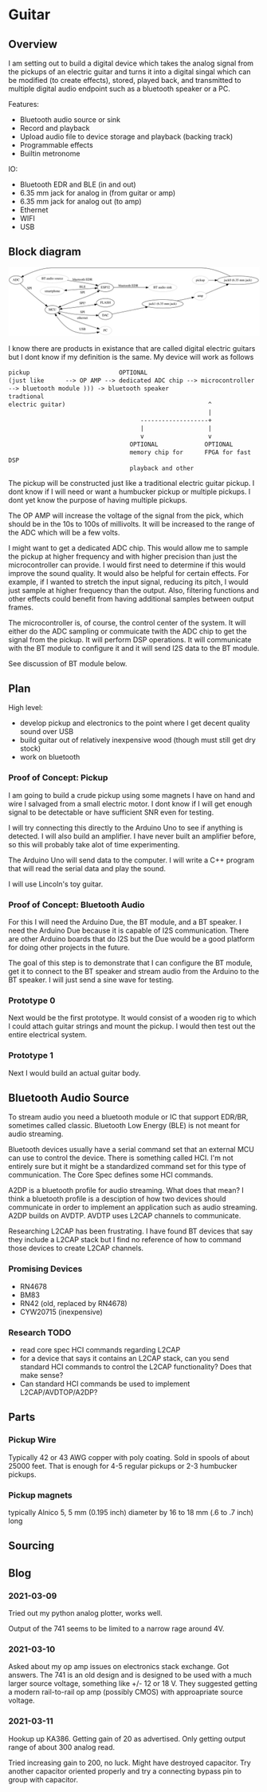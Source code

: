 
# Guitar

## Overview

I am setting out to build a digital device which takes the analog signal from the pickups of an electric guitar and turns it into a digital singal which can be modified (to create effects), stored, played back, and transmitted to multiple digital audio endpoint such as a bluetooth speaker or a PC.

Features:

* Bluetooth audio source or sink
* Record and playback
* Upload audio file to device storage and playback (backing track)
* Programmable effects
* Builtin metronome

IO:

* Bluetooth EDR and BLE (in and out)
* 6.35 mm jack for analog in (from guitar or amp)
* 6.35 mm jack for analog out (to amp)
* Ethernet
* WIFI
* USB

## Block diagram

![](graph/block.svg)

I know there are products in existance that are called digital electric guitars but I dont know if my definition is the same.
My device will work as follows

    pickup                         OPTIONAL               
    (just like      --> OP AMP --> dedicated ADC chip --> microcontroller --> bluetooth module ))) -> bluetooth speaker
    tradtional
    electric guitar)                                        ^
                                                            |
                                         -------------------+
                                         |                  |
                                         v                  v
                                      OPTIONAL             OPTIONAL
                                      memory chip for      FPGA for fast DSP
                                      playback and other

The pickup will be constructed just like a traditional electric guitar pickup.
I dont know if I will need or want a humbucker pickup or multiple pickups.
I dont yet know the purpose of having multiple pickups.

The OP AMP will increase the voltage of the signal from the pick, which should be in the 10s to 100s of millivolts.
It will be increased to the range of the ADC which will be a few volts.

I might want to get a dedicated ADC chip. 
This would allow me to sample the pickup at higher frequency and with higher precision than just the microcontroller can provide.
I would first need to determine if this would improve the sound quality.
It would also be helpful for certain effects.
For example, if I wanted to stretch the input signal, reducing its pitch, I would just sample at higher frequency than the output.
Also, filtering functions and other effects could benefit from having additional samples between output frames.

The microcontroller is, of course, the control center of the system.
It will either do the ADC sampling or commuicate twith the ADC chip to get the signal from the pickup.
It will perform DSP operations.
It will communicate with the BT module to configure it and it will send I2S data to the BT module.

See discussion of BT module below.

## Plan

High level:

* develop pickup and electronics to the point where I get decent quality sound over USB
* build guitar out of relatively inexpensive wood (though must still get dry stock)
* work on bluetooth

### Proof of Concept: Pickup

I am going to build a crude pickup using some magnets I have on hand and wire I salvaged from a small electric motor.
I dont know if I will get enough signal to be detectable or have sufficient SNR even for testing.

I will try connecting this directly to the Arduino Uno to see if anything is detected.
I will also build an amplifier.
I have never built an amplifier before, so this will probably take alot of time experimenting.

The Arduino Uno will send data to the computer.
I will write a C++ program that will read the serial data and play the sound.

I will use Lincoln's toy guitar.

### Proof of Concept: Bluetooth Audio

For this I will need the Arduino Due, the BT module, and a BT speaker.
I need the Arduino Due because it is capable of I2S communication.
There are other Arduino boards that do I2S but the Due would be a good platform for doing other
projects in the future.

The goal of this step is to demonstrate that I can configure the BT module, get it to connect to the BT speaker
and stream audio from the Arduino to the BT speaker.
I will just send a sine wave for testing.

### Prototype 0

Next would be the first prototype. It would consist of a wooden rig to which I could attach guitar strings and mount the pickup.
I would then test out the entire electrical system.

### Prototype 1

Next I would build an actual guitar body.

## Bluetooth Audio Source

To stream audio you need a bluetooth module or IC that support EDR/BR, sometimes called classic. Bluetooth Low Energy (BLE) is not meant for audio streaming.

Bluetooth devices usually have a serial command set that an external MCU can use to control the device.
There is something called HCI. 
I'm not entirely sure but it might be a standardized command set for this type of communication.
The Core Spec defines some HCI commands.

A2DP is a bluetooth profile for audio streaming. 
What does that mean? 
I think a bluetooth profile is a desciption of how two devices should communicate in order to implement an application such as audio streaming.
A2DP builds on AVDTP.
AVDTP uses L2CAP channels to communicate.

Researching L2CAP has been frustrating. 
I have found BT devices that say they include a L2CAP stack but I find no reference of how to command those devices to create L2CAP channels.

### Promising Devices

* RN4678
* BM83
* RN42 (old, replaced by RN4678)
* CYW20715 (inexpensive)

### Research TODO

* read core spec HCI commands regarding L2CAP
* for a device that says it contains an L2CAP stack, can you send standard HCI commands to control the L2CAP functionality? Does that make sense?
* Can standard HCI commands be used to implement L2CAP/AVDTOP/A2DP?

## Parts

### Pickup Wire

Typically 42 or 43 AWG copper with poly coating. Sold in spools of about 25000 feet. 
That is enough for 4-5 regular pickups or 2-3 humbucker pickups.

### Pickup magnets

typically Alnico 5, 5 mm (0.195 inch) diameter by 16 to 18 mm (.6 to .7 inch) long

## Sourcing

## Blog

### 2021-03-09

Tried out my python analog plotter, works well.

Output of the 741 seems to be limited to a narrow rage around 4V.

### 2021-03-10

Asked about my op amp issues on electronics stack exchange.
Got answers.
The 741 is an old design and is designed to be used with a much larger source voltage, something like +/- 12 or 18 V.
They suggested getting a modern rail-to-rail op amp (possibly CMOS) with approapriate source voltage.

### 2021-03-11

Hookup up KA386. Getting gain of 20 as advertised. Only getting output range of about 300 analog read.

Tried increasing gain to 200, no luck. Might have destroyed capacitor.
Try another capacitor oriented properly and try a connecting bypass pin to group with capacitor.










